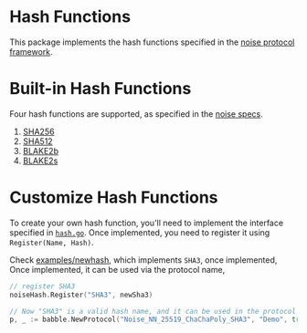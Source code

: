 # Hash Functions
This package implements the hash functions specified in the [noise protocol framework](https://noiseprotocol.org).



# Built-in Hash Functions
Four hash functions are supported, as specified in the [noise specs](https://noiseprotocol.org/noise.html#the-sha256-hash-function).

1. [SHA256](https://en.wikipedia.org/wiki/SHA-2)
2. [SHA512](https://en.wikipedia.org/wiki/SHA-2)
3. [BLAKE2b](https://en.wikipedia.org/wiki/BLAKE_(hash_function))
4. [BLAKE2s](https://en.wikipedia.org/wiki/BLAKE_(hash_function))



# Customize Hash Functions

To create your own hash function, you'll need to implement the interface specified in [`hash.go`](https://github.com/yyforyongyu/babble/blob/master/hash/hash.go). Once implemented, you need to register it using `Register(Name, Hash)`.

Check [examples/newhash](../examples/newhash/main.go), which implements `SHA3`, once implemented, Once implemented, it can be used via the protocol name,

```go
// register SHA3
noiseHash.Register("SHA3", newSha3)

// Now "SHA3" is a valid hash name, and it can be used in the protocol name as,
p, _ := babble.NewProtocol("Noise_NN_25519_ChaChaPoly_SHA3", "Demo", true)
```

